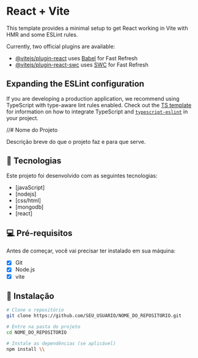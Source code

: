 # React + Vite

This template provides a minimal setup to get React working in Vite with HMR and some ESLint rules.

Currently, two official plugins are available:

- [@vitejs/plugin-react](https://github.com/vitejs/vite-plugin-react/blob/main/packages/plugin-react) uses [Babel](https://babeljs.io/) for Fast Refresh
- [@vitejs/plugin-react-swc](https://github.com/vitejs/vite-plugin-react/blob/main/packages/plugin-react-swc) uses [SWC](https://swc.rs/) for Fast Refresh

## Expanding the ESLint configuration

If you are developing a production application, we recommend using TypeScript with type-aware lint rules enabled. Check out the [TS template](https://github.com/vitejs/vite/tree/main/packages/create-vite/template-react-ts) for information on how to integrate TypeScript and [`typescript-eslint`](https://typescript-eslint.io) in your project.


//# Nome do Projeto

Descrição breve do que o projeto faz e para que serve.

## 🚀 Tecnologias

Este projeto foi desenvolvido com as seguintes tecnologias:

- [javaScript]
- [nodejs]
- [css/html]
- [mongodb]
- [react]

## 💻 Pré-requisitos

Antes de começar, você vai precisar ter instalado em sua máquina:

- [x] Git
- [x] Node.js 
- [x] vite 

## 🔧 Instalação

```bash
# Clone o repositório
git clone https://github.com/SEU_USUARIO/NOME_DO_REPOSITORIO.git

# Entre na pasta do projeto
cd NOME_DO_REPOSITORIO

# Instale as dependências (se aplicável)
npm install \\
